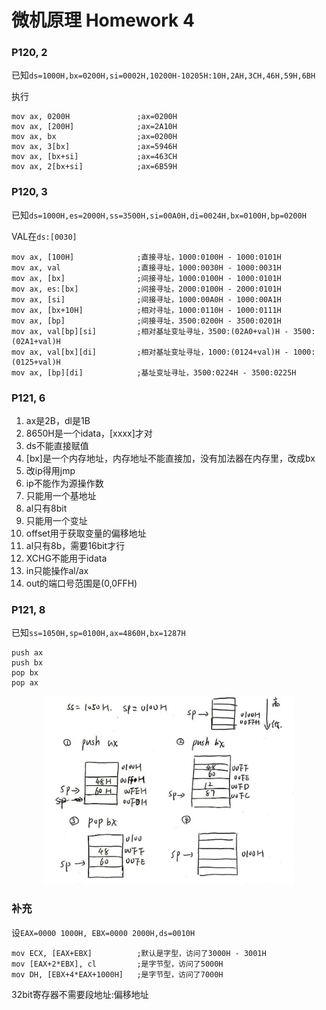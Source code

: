 # 微机原理 Homework 4

### P120, 2

已知`ds=1000H,bx=0200H,si=0002H,10200H-10205H:10H,2AH,3CH,46H,59H,6BH`

执行

```assembly
mov ax, 0200H				;ax=0200H
mov ax, [200H]				;ax=2A10H
mov ax, bx					;ax=0200H
mov ax, 3[bx]				;ax=5946H
mov ax, [bx+si]				;ax=463CH
mov ax, 2[bx+si]			;ax=6B59H
```



### P120, 3

已知`ds=1000H,es=2000H,ss=3500H,si=00A0H,di=0024H,bx=0100H,bp=0200H`

VAL在`ds:[0030]`

```assembly
mov ax, [100H]				;直接寻址，1000:0100H - 1000:0101H
mov ax, val					;直接寻址，1000:0030H - 1000:0031H
mov ax, [bx]				;间接寻址，1000:0100H - 1000:0101H
mov ax, es:[bx]				;间接寻址，2000:0100H - 2000:0101H
mov ax, [si]				;间接寻址，1000:00A0H - 1000:00A1H
mov ax, [bx+10H]			;相对寻址，1000:0110H - 1000:0111H
mov ax, [bp]				;间接寻址，3500:0200H - 3500:0201H
mov ax, val[bp][si]			;相对基址变址寻址，3500:(02A0+val)H - 3500:(02A1+val)H
mov ax, val[bx][di]			;相对基址变址寻址，1000:(0124+val)H - 1000:(0125+val)H
mov ax, [bp][di]			;基址变址寻址，3500:0224H - 3500:0225H
```



### P121, 6

1. ax是2B，dl是1B
2. 8650H是一个idata，[xxxx]才对
3. ds不能直接赋值
4. [bx]是一个内存地址，内存地址不能直接加，没有加法器在内存里，改成bx
5. 改ip得用jmp
6. ip不能作为源操作数
7. 只能用一个基地址
8. al只有8bit
9. 只能用一个变址
10. offset用于获取变量的偏移地址
11. al只有8b，需要16bit才行
12. XCHG不能用于idata
13. in只能操作al/ax
14. out的端口号范围是(0,0FFH)



### P121, 8

已知`ss=1050H,sp=0100H,ax=4860H,bx=1287H`

```assembly
push ax
push bx
pop bx
pop ax
```

<center><img src="IMG/2.png" width="400"></center>



### 补充

设`EAX=0000 1000H, EBX=0000 2000H,ds=0010H`

```assembly
mov ECX, [EAX+EBX]			;默认是字型，访问了3000H - 3001H
mov [EAX+2*EBX], cl			;是字节型，访问了5000H
mov DH, [EBX+4*EAX+1000H]	;是字节型，访问了7000H
```

32bit寄存器不需要段地址:偏移地址